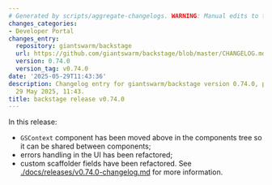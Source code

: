 ```yaml
---
# Generated by scripts/aggregate-changelogs. WARNING: Manual edits to this files will be overwritten.
changes_categories:
- Developer Portal
changes_entry:
  repository: giantswarm/backstage
  url: https://github.com/giantswarm/backstage/blob/master/CHANGELOG.md#0740---2025-05-29
  version: 0.74.0
  version_tag: v0.74.0
date: '2025-05-29T11:43:36'
description: Changelog entry for giantswarm/backstage version 0.74.0, published on
  29 May 2025, 11:43.
title: backstage release v0.74.0
---
```


In this release:
- `GSContext` component has been moved above in the components tree so it can be shared between components;
- errors handling in the UI has been refactored;
- custom scaffolder fields have been refactored.
See [./docs/releases/v0.74.0-changelog.md](./docs/releases/v0.74.0-changelog.md) for more information.
